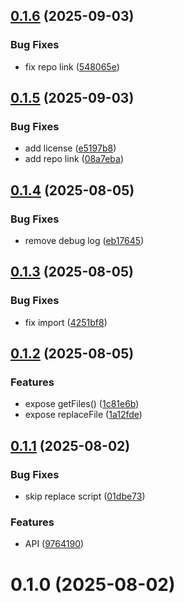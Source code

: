 ## [0.1.6](https://github.com/brillout/replace/compare/v0.1.5...v0.1.6) (2025-09-03)


### Bug Fixes

* fix repo link ([548065e](https://github.com/brillout/replace/commit/548065eecbbbb75f88368e5f5377ddbc85419b38))



## [0.1.5](https://github.com/brillout/react-streaming/compare/v0.1.4...v0.1.5) (2025-09-03)


### Bug Fixes

* add license ([e5197b8](https://github.com/brillout/react-streaming/commit/e5197b881fe178cabc65daa5fe180df0380b4e5a))
* add repo link ([08a7eba](https://github.com/brillout/react-streaming/commit/08a7ebae15dcfd024df1db762adfdbc5c43c6c6d))



## [0.1.4](https://github.com/brillout/replace/compare/v0.1.3...v0.1.4) (2025-08-05)


### Bug Fixes

* remove debug log ([eb17645](https://github.com/brillout/replace/commit/eb1764541dfb94eaa52a3845f00a272c3bab89eb))



## [0.1.3](https://github.com/brillout/replace/compare/v0.1.2...v0.1.3) (2025-08-05)


### Bug Fixes

* fix import ([4251bf8](https://github.com/brillout/replace/commit/4251bf89212eecb40f90bd23b594f1f17b533388))



## [0.1.2](https://github.com/brillout/replace/compare/v0.1.1...v0.1.2) (2025-08-05)


### Features

* expose getFiles() ([1c81e6b](https://github.com/brillout/replace/commit/1c81e6b4bed747958452467467e79b7b201ee6ed))
* expose replaceFile ([1a12fde](https://github.com/brillout/replace/commit/1a12fde5e70d9fcef305e348a4314c7dd9ca7491))



## [0.1.1](https://github.com/brillout/replace/compare/v0.1.0...v0.1.1) (2025-08-02)


### Bug Fixes

* skip replace script ([01dbe73](https://github.com/brillout/replace/commit/01dbe7307f2453551a86e79e36b6300485ba2a10))


### Features

* API ([9764190](https://github.com/brillout/replace/commit/97641901e7a8bf9a7d104bc7b27a7af42d68fa64))



# 0.1.0 (2025-08-02)



